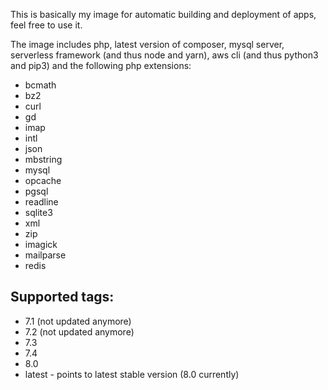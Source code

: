 This is basically my image for automatic building
and deployment of apps, feel free to use it.

The image includes php, latest version of composer,
mysql server, serverless framework (and thus node
and yarn), aws cli (and thus python3 and pip3)
and the following php extensions:

- bcmath
- bz2
- curl
- gd
- imap
- intl
- json
- mbstring
- mysql
- opcache
- pgsql
- readline
- sqlite3
- xml
- zip
- imagick
- mailparse
- redis

## Supported tags:

- 7.1 (not updated anymore)
- 7.2 (not updated anymore)
- 7.3
- 7.4
- 8.0
- latest - points to latest stable version (8.0 currently)
